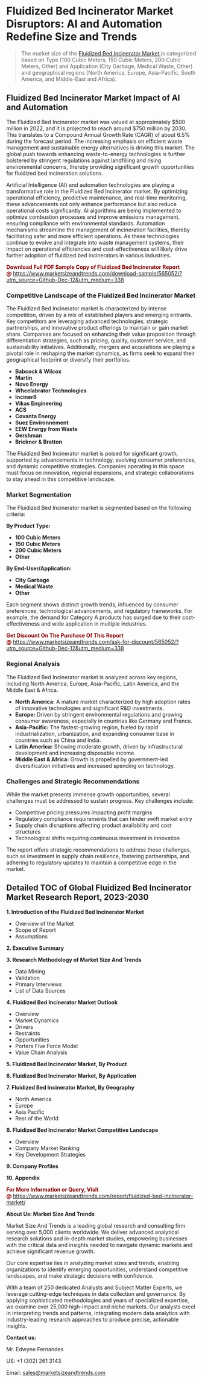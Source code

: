 <H1>Fluidized Bed Incinerator Market Disruptors: AI and Automation Redefine Size and Trends</H1><blockquote><p>The market size of the <a href="https://www.marketsizeandtrends.com/download-sample/565052/?utm_source=Github-Dec-12&amp;utm_medium=338" target="_blank">Fluidized Bed Incinerator Market </a>is categorized based on Type (100 Cubic Meters, 150 Cubic Meters, 200 Cubic Meters, Other) and Application (City Garbage, Medical Waste, Other) and geographical regions (North America, Europe, Asia-Pacific, South America, and Middle-East and Africa).</p></blockquote><p><h2>Fluidized Bed Incinerator Market Impact of AI and Automation</h2><p>The Fluidized Bed Incinerator market was valued at approximately $500 million in 2022, and it is projected to reach around $750 million by 2030. This translates to a Compound Annual Growth Rate (CAGR) of about 6.5% during the forecast period. The increasing emphasis on efficient waste management and sustainable energy alternatives is driving this market. The global push towards enhancing waste-to-energy technologies is further bolstered by stringent regulations against landfilling and rising environmental concerns, thereby providing significant growth opportunities for fluidized bed incineration solutions.</p><p>Artificial Intelligence (AI) and automation technologies are playing a transformative role in the Fluidized Bed Incinerator market. By optimizing operational efficiency, predictive maintenance, and real-time monitoring, these advancements not only enhance performance but also reduce operational costs significantly. AI algorithms are being implemented to optimize combustion processes and improve emissions management, ensuring compliance with environmental standards. Automation mechanisms streamline the management of incineration facilities, thereby facilitating safer and more efficient operations. As these technologies continue to evolve and integrate into waste management systems, their impact on operational efficiencies and cost-effectiveness will likely drive further adoption of fluidized bed incinerators in various industries.</p></p><p><strong><span style="color: #800000;">Download Full PDF Sample Copy of Fluidized Bed Incinerator Report @</span>&nbsp;</strong><a href="https://www.marketsizeandtrends.com/download-sample/565052/?utm_source=Github-Dec-12&amp;utm_medium=338">https://www.marketsizeandtrends.com/download-sample/565052/?utm_source=Github-Dec-12&amp;utm_medium=338</a></p><h3>Competitive Landscape of the Fluidized Bed Incinerator Market</h3><p>The Fluidized Bed Incinerator market is characterized by intense competition, driven by a mix of established players and emerging entrants. Key competitors are leveraging advanced technologies, strategic partnerships, and innovative product offerings to maintain or gain market share. Companies are focused on enhancing their value proposition through differentiation strategies, such as pricing, quality, customer service, and sustainability initiatives. Additionally, mergers and acquisitions are playing a pivotal role in reshaping the market dynamics, as firms seek to expand their geographical footprint or diversify their portfolios.</p><p><strong><p><ul><li>Babcock & Wilcox </li><li> Martin </li><li> Novo Energy </li><li> Wheelabrator Technologies </li><li> Inciner8 </li><li> Vikas Engineering </li><li> ACS </li><li> Covanta Energy </li><li> Suez Environnement </li><li> EEW Energy from Waste </li><li> Gershman </li><li> Brickner & Bratton</p></li></ul></p></strong></p><p>The Fluidized Bed Incinerator market is poised for significant growth, supported by advancements in technology, evolving consumer preferences, and dynamic competitive strategies. Companies operating in this space must focus on innovation, regional expansions, and strategic collaborations to stay ahead in this competitive landscape.</p><h3>Market Segmentation</h3><p>The Fluidized Bed Incinerator market is segmented based on the following criteria:</p><p><strong>By Product Type:</strong></p><p><strong><p><ul><li>100 Cubic Meters </li><li> 150 Cubic Meters </li><li> 200 Cubic Meters </li><li> Other</p></li></ul></p></strong></p><p><strong>By End-User/Application:</strong></p><p><strong><p><ul><li>City Garbage </li><li> Medical Waste </li><li> Other</p></li></ul></p></strong></p><p>Each segment shows distinct growth trends, influenced by consumer preferences, technological advancements, and regulatory frameworks. For example, the demand for Category A products has surged due to their cost-effectiveness and wide application in multiple industries.</p><p><strong><span style="color: #800000;">Get Discount On The Purchase Of This Report @&nbsp;</span></strong><a href="https://www.marketsizeandtrends.com/ask-for-discount/565052/?utm_source=Github-Dec-12&amp;utm_medium=338">https://www.marketsizeandtrends.com/ask-for-discount/565052/?utm_source=Github-Dec-12&amp;utm_medium=338</a></p><h3>Regional Analysis</h3><p>The Fluidized Bed Incinerator market is analyzed across key regions, including North America, Europe, Asia-Pacific, Latin America, and the Middle East &amp; Africa.</p><ul><li><strong>North America:</strong> A mature market characterized by high adoption rates of innovative technologies and significant R&amp;D investments.</li><li><strong>Europe:</strong> Driven by stringent environmental regulations and growing consumer awareness, especially in countries like Germany and France.</li><li><strong>Asia-Pacific:</strong> The fastest-growing region, fueled by rapid industrialization, urbanization, and expanding consumer base in countries such as China and India.</li><li><strong>Latin America:</strong> Showing moderate growth, driven by infrastructural development and increasing disposable income.</li><li><strong>Middle East &amp; Africa:</strong> Growth is propelled by government-led diversification initiatives and increased spending on technology.</li></ul><h3>Challenges and Strategic Recommendations</h3><p>While the market presents immense growth opportunities, several challenges must be addressed to sustain progress. Key challenges include:</p><ul><li>Competitive pricing pressures impacting profit margins</li><li>Regulatory compliance requirements that can hinder swift market entry</li><li>Supply chain disruptions affecting product availability and cost structures</li><li>Technological shifts requiring continuous investment in innovation</li></ul><p>The report offers strategic recommendations to address these challenges, such as investment in supply chain resilience, fostering partnerships, and adhering to regulatory updates to maintain a competitive edge in the market.</p><h2>Detailed TOC of Global Fluidized Bed Incinerator Market Research Report, 2023-2030</h2><p><strong>1. Introduction of the Fluidized Bed Incinerator Market</strong></p><ul><li>Overview of the Market</li><li>Scope of Report</li><li>Assumptions&nbsp;</li></ul><p><strong>2. Executive Summary</strong></p><p><strong>3. Research Methodology of <strong>Market Size And Trends</strong></strong></p><ul><li>Data Mining</li><li>Validation</li><li>Primary Interviews</li><li>List of Data Sources&nbsp;</li></ul><p><strong>4. Fluidized Bed Incinerator Market Outlook</strong></p><ul><li>Overview</li><li>Market Dynamics</li><li>Drivers</li><li>Restraints</li><li>Opportunities</li><li>Porters Five Force Model</li><li>Value Chain Analysis&nbsp;</li></ul><p><strong>5. Fluidized Bed Incinerator Market, By Product</strong></p><p><strong>6. Fluidized Bed Incinerator Market, By Application</strong></p><p><strong>7. Fluidized Bed Incinerator Market, By Geography</strong></p><ul><li>North America</li><li>Europe</li><li>Asia Pacific</li><li>Rest of the World&nbsp;</li></ul><p><strong>8. Fluidized Bed Incinerator Market Competitive Landscape</strong></p><ul><li>Overview</li><li>Company Market Ranking</li><li>Key Development Strategies&nbsp;</li></ul><p><strong>9. Company Profiles</strong></p><p><strong>10. Appendix</strong></p><p><strong><span style="color: #800000;">For More Information or Query, Visit @&nbsp;</span></strong><a href="https://www.marketsizeandtrends.com/report/fluidized-bed-incinerator-market/">https://www.marketsizeandtrends.com/report/fluidized-bed-incinerator-market/</a></p><p></p><p><strong>About Us:&nbsp;Market Size And Trends</strong></p><p>Market Size And Trends&nbsp;is a leading global research and consulting firm serving over 5,000 clients worldwide. We deliver advanced analytical research solutions and in-depth market studies, empowering businesses with the critical data and insights needed to navigate dynamic markets and achieve significant revenue growth.</p><p>Our core expertise lies in analyzing market sizes and trends, enabling organizations to identify emerging opportunities, understand competitive landscapes, and make strategic decisions with confidence.</p><p>With a team of 250 dedicated Analysts and Subject Matter Experts, we leverage cutting-edge techniques in data collection and governance. By applying sophisticated methodologies and years of specialized expertise, we examine over 25,000 high-impact and niche markets. Our analysts excel in interpreting trends and patterns, integrating modern data analytics with industry-leading research approaches to produce precise, actionable insights.</p><p><strong>Contact us:</strong></p><p>Mr. Edwyne Fernandes</p><p>US: +1 (302) 261 3143</p><p>Email: <a href="mailto:sales@marketsizeandtrends.com">sales@marketsizeandtrends.com</a>&nbsp;</p>
